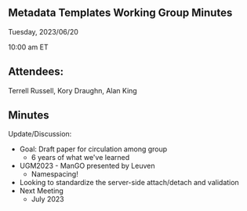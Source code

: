 ## Metadata Templates Working Group Minutes

Tuesday, 2023/06/20

10:00 am ET

## Attendees:

Terrell Russell, Kory Draughn, Alan King

## Minutes

Update/Discussion:

 - Goal: Draft paper for circulation among group
   - 6 years of what we've learned
 - UGM2023 - ManGO presented by Leuven
   - Namespacing!
 - Looking to standardize the server-side attach/detach and validation
 - Next Meeting
   - July 2023
